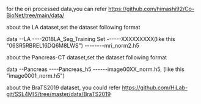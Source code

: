 for the ori processed data,you can refer https://github.com/himashi92/Co-BioNet/tree/main/data/

about the LA dataset,set the dataset following format

data
--LA
----2018LA_Seg_Training Set
------XXXXXXXXX(like this  "06SR5RBREL16DQ6M8LWS")
--------mri_norm2.h5



about the Pancreas-CT dataset,set the dataset following format

data
--Pancreas
----Pancreas_h5
------image00XX_norm.h5,  (like this  "image0001_norm.h5")


about the BraTS2019 dataset, you could refer https://github.com/HiLab-git/SSL4MIS/tree/master/data/BraTS2019
